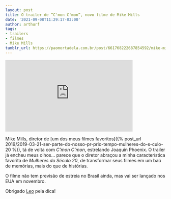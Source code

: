 ```yaml
---
layout: post
title: O trailer de “C'mon C'mon”, novo filme de Mike Mills
date: '2021-09-08T11:29:17-03:00'
author: arthurf
tags:
- trailers
- filmes
- Mike Mills
tumblr_url: https://paomortadela.com.br/post/661768222687854592/mike-mills-diretor-de-um-dos-meus-filmes
---
```

<iframe width="400" height="225" id="youtube_iframe" src="https://www.youtube.com/embed/7mzushAOM88?feature=oembed&amp;enablejsapi=1&amp;origin=https://safe.txmblr.com&amp;wmode=opaque" frameborder="0" allow="accelerometer; autoplay; clipboard-write; encrypted-media; gyroscope; picture-in-picture" allowfullscreen></iframe>

Mike Mills, diretor de [um dos meus filmes favoritos]({% post_url 2019/2019-03-21-ser-parte-do-nosso-pr-prio-tempo-mulheres-do-s-culo-20 %}), tá de volta com _C’mon C’mon_, estrelando Joaquin Phoenix. O trailer já encheu meus olhos… parece que o diretor abraçou a minha característica favorita de _Mulheres do Século 20_, de transformar seus filmes em um baú de memórias, mais do que de histórias.

O filme não tem previsão de estreia no Brasil ainda, mas vai ser lançado nos EUA em novembro.

Obrigado [Leo](https://twitter.com/leomichw) pela dica!

